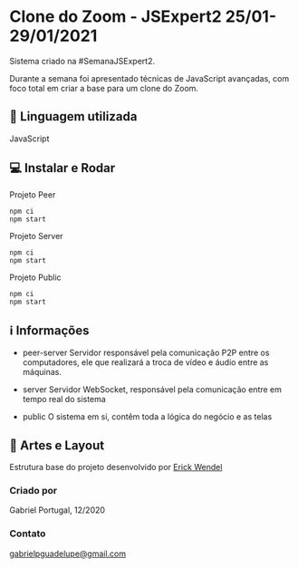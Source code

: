 # Clone do Zoom - JSExpert2 25/01-29/01/2021

Sistema criado na #SemanaJSExpert2.

Durante a semana foi apresentado técnicas de JavaScript avançadas, com foco total em criar a base para um clone do Zoom.

## 🚀 Linguagem utilizada
JavaScript

## 💻 Instalar e Rodar
Projeto Peer
```
npm ci
npm start

```
Projeto Server
```
npm ci
npm start

```
Projeto Public
```
npm ci
npm start

```

## ℹ️ Informações
- peer-server
Servidor responsável pela comunicação P2P entre os computadores, ele que realizará a troca de vídeo e áudio entre as máquinas.

- server
Servidor WebSocket, responsável pela comunicação entre em tempo real do sistema

- public
O sistema em si, contêm toda a lógica do negócio e as telas

## 🎨 Artes e Layout
Estrutura base do projeto desenvolvido por
[Erick Wendel](https://github.com/ErickWendel/jsexpert02-skeleton-ew)

### Criado por
Gabriel Portugal, 12/2020

### Contato
gabrielpguadelupe@gmail.com
